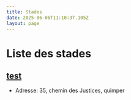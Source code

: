 ```yaml
---
title: Stades
date: 2025-06-06T11:10:37.105Z
layout: page
---
```


# Liste des stades


## [test](/stades/test/)
- Adresse: 35, chemin des Justices, quimper

